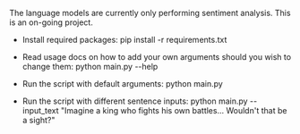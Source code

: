<h>The language models are currently only performing sentiment analysis. This is an on-going project.</h>

* Install required packages:
pip install -r requirements.txt

* Read usage docs on how to add your own arguments should you wish to change them:
  python main.py --help

* Run the script with default arguments:
python main.py

* Run the script with different sentence inputs:
python main.py --input_text "Imagine a king who fights his own battles... Wouldn't that be a sight?"
